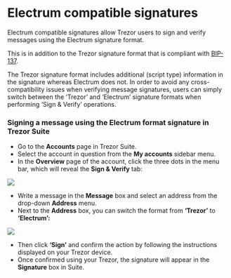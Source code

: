 # Electrum compatible signatures

Electrum compatible signatures allow Trezor users to sign and verify messages using the Electrum signature format.

This is in addition to the Trezor signature format that is compliant with [BIP-137](https://github.com/bitcoin/bips/blob/master/bip-0137.mediawiki).

The Trezor signature format includes additional (script type) information in the signature whereas Electrum does not. In order to avoid any cross-compatibility issues when verifying message signatures, users can simply switch between the ‘Trezor’ and ‘Electrum’ signature formats when performing ‘Sign & Verify’ operations.

### Signing a message using the Electrum format signature in Trezor Suite

* Go to the **Accounts** page in Trezor Suite.
* Select the account in question from the **My accounts** sidebar menu.
* In the **Overview** page of the account, click the three dots in the menu bar, which will reveal the **Sign & Verify** tab:

![](../../../.gitbook/assets/SignVerify\_highlight.png)

* Write a message in the **Message** box and select an address from the drop-down **Address** menu.
* Next to the **Address** box, you can switch the format from **‘Trezor’** to **‘Electrum’:**

![](../../../.gitbook/assets/Format\_Electrum.png)

* Then click **‘Sign’** and confirm the action by following the instructions displayed on your Trezor device.
* Once confirmed using your Trezor, the signature will appear in the **Signature** box in Suite.
